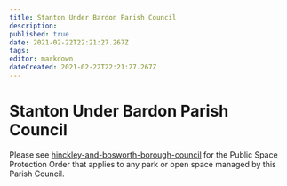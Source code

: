 ```yaml
---
title: Stanton Under Bardon Parish Council
description: 
published: true
date: 2021-02-22T22:21:27.267Z
tags: 
editor: markdown
dateCreated: 2021-02-22T22:21:27.267Z
---
```


# Stanton Under Bardon Parish Council
Please see [hinckley-and-bosworth-borough-council](/england/leicestershire/hinckley-and-bosworth-borough-council) for the Public Space Protection Order that applies to any park or open space managed by this Parish Council.